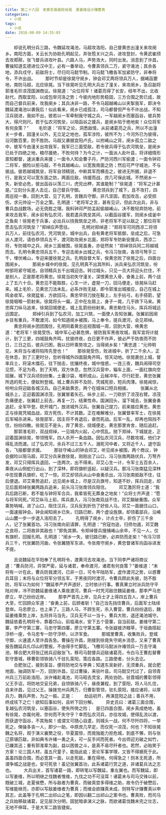 ```yaml
---
title: 第二十六回　老黄忠奋威败徐晃　勇姜维设计赚曹真
categories:
  - 小说
tags:
  - 小说
date: 2016-08-09 14:35:03
---
```

　　却说孔明分兵三路，令魏延攻渑池，马超攻洛阳，自己督黄忠出潼关来攻阌乡。南阳方面，关云长为协助孔明起见，井张苞关兴之兵，进攻登封，令黄武崔颀去攻郏鄏，张飞督兵进攻叶县。六路人马，声势浩大，同时出发。消息到了许昌，曹操知道玄德进位汉中王，必有一番举动，令曹真领兵二万，紧守渑池；其余各地，添兵戍守，前敌将士，尽归司马懿节制。司马懿飞檄各军加紧防守，非奉将令，不许出战。<!-- more -->
　　那时节却是徐晃守阌乡，钟会邓艾两将领兵万人，据崤函要地，南防马超，北应徐晃。当下徐晃听见孔明大兵出了潼关，来攻阌乡，急召副将郭淮毛玠凉茂国渊商议。徐晃道：“众位将军！诸葛亮得了长安，经年不出，北收赵代，西取宜阳，以成包举河洛之势；今彼内地形势稳固，三方合围之势已成，故而自己督兵前来，攻我阌乡；其兵决非一路，不令马超越崤山以夹掣我军，即决令魏延渡渑池以袭我后！似此看来，阌乡已成孤注，司马都督但严令不许出战，不知汉兵锐进，我如不出，彼若以一军牵制我守城之兵，一军越阌乡而塞函谷，彼兵势大，得尺则尺。若于弘农河筑垒，以阻函谷之援兵，是阌乡陷于绝地矣！众位将军有何良策？”
　　毛玠道：“将军之论，洞悉敌情，从前诸葛亮之兵，所以不出潼关一步者，因潼关以外，无立足之地也，孤军涉险，彼所不为；今河外已为彼得，沿河数百里，防不胜防。马超又袭据宜阳卢氏，以拊崤山之背，阌乡孤立二敌之中，彼军今由潼关出攻我军，我军已三面受敌，若令彼兵得于弘农河筑垒，是阌乡已处于四绝之地，粮尽援绝，不败何待？为今之计，一面派人赴叶县，将详细情形禀知都督，速派重兵来援；一面令人知会曹子丹，严防河西川军偷渡；一面令钟邓二将军，据险以拒马超，不令其越崤山，以宽我南面之防；然后可严守城池，不与彼战。彼若越城筑垒，将军自领精锐，中断其军而横击之，彼进无所据，非退不行，是我又可以宽东面之防，两面应敌，待援而战，庶几可保此城。不然阌乡一失，新安必危，彼出函谷以荡三川，虎兕出柙，其谁能制？”徐晃道：“将军之计甚是。”立刻分头差人去讫，自己督兵守御。
　　黄忠领兵到了城下，且不攻打，四周巡视一番，回到大营，见了孔明，言魏兵守御，非凡坚固，若加攻击，必受损伤，求元帅设一万全之策。孔明道：“老将军之言，甚有见识，但此次出兵，非与曹兵血战数场，必无侥胜之理。我料钟邓严防孟起偷越崤山，决不敢轻弃防地，前来攻击我军，阌乡前有弘农河，我若遣兵筑垒其间，以截函谷援军，则阌乡成釜中之鱼矣！徐晃老于兵事，必出兵以挠我筑垒之师，非老将军不足以敌之；那位将军愿去弘农河筑垒？”郑绰应声愿往。
　　孔明对郑绰道：“郑将军可同西凉二将领兵万人，前往弘农河，凭河筑垒，城中出兵，自有黄老将军抵御，垒成之后，可急派人渡河，请伯恭领兵五千，渡河助攻阌乡北面，郑将军专防新安援兵，西凉二将，专防城中之兵，阌乡三面被围，徐晃虽勇，亦徒然矣！”郑绰领兵同二将越城而去。孔明令黄忠领兵五千，专迎击阌乡出城之兵，令冯习张南，各领弓弩手三千，埋伏崤山，专迎来援徐晃之兵。孔明自督大军，俟黄忠败了徐晃之后，四面台围阌乡。
　　那阌乡城中的徐晃，见孔明真不出其所料，派兵来弘农河筑垒，吩咐部将紧守城池，自领精兵五千出城迎击。转过城头，只见一员大将迎头拦住，不是别人，正是那老将黄忠。徐晃当初失守潼关，深恨黄忠入骨，奋勇上前，两个战上了五六十合。黄忠见不能取胜，心生一计，虚晃一刀，回马便走，徐晃纵马赶来。城上毛玠，见黄忠刀法未乱，必系诈败无疑，即令郭淮出城接应，自己在城上鸣金收军。徐晃猛省，方欲回马，黄忠早将刀放在鞍上，左手拈弓，右手搭箭，望徐晃咽喉一箭射来。徐晃将头一偏，正中在左肩上，身子一晃，几乎跌下马来。黄忠挥刀纵马追来，徐晃回城便走，城上乱箭纷纷射来。黄忠勒住马头，挥兵将城远远围定。
　　郑绰引兵到了弘农河，加工兴筑，一面使人告知张翼。张翼前因阌乡驻有重兵，不敢渡河，如今知道阌乡被围，马上奉令，提兵渡河，会见郑绰。
　　黄忠将阌乡团团围住，孔明同着黄忠巡视围城一周，回到大营，唤黄忠道：“老将军！徐晃受伤，城中军心必甚危惧，彼防我军黑夜攻城，我军宜将计就计，到了三更，四城鼓角齐鸣，扰彼终夜，白日更不作声，彼必严于防夜而不防日，三日之后，彼兵已困，我以日旰乘势攻之，当得阌乡矣！”黄忠道：“元帅明见，末将当与诸将陷阵先登也！”
　　那徐晃受伤，败进城中，折了二千余人，正在休息，到了三更时分，忽听得城外四面鼓角齐鸣，惊天动地。徐晃裹创上城，督率兵士，将滚木擂石，往下抛击，扰攘终夜，城中惶惑，一连三夜，魏兵闹得司空见惯，不足为奇。到了天明，双方休息，忽然汉兵营中，辎车上面，一面红旗向空招展，城下汉兵顷刻纷集，土囊沙袋，堆积成山，云梯冲车，尽行赶至，黄忠张翼所选的死士，便蚁附登城。城上曹兵猝不及防，凭城死拒，短兵肉薄。徐晃闻惊，吩咐众将迎敌各城汉兵。自己来敌黄忠，两个在城垛口短兵相接。
　　张翼从北城杀上，正迎着国渊凉茂，张翼冒着矢石，纵步上前，一刀砍折了凉茂右臂。凉茂负痛便走，张翼赶上前去，再复一刀，结果性命。国渊回头，溜下城去，张翼奋勇追赶，全军毕登。砍开城门，放进城外汉兵。张翼自己提刀，前来接应黄忠。黄忠正与徐晃凭城血战，双方死伤，不计其数。正在难解难分，张翼督率军士，在徐晃后军喊杀进来。徐晃部军，因主将不肯退后，奋而死战。后军一乱，却再也阻挡不住，纷纷四散。徐晃见不是头，弃了黄忠，绕城便走。黄忠那里肯舍，随后追赶。
　　那郭淮毛玠，双战郑绰，一见城内火起，心中慌乱。抛下郑绰，下城就走，正迎着国渊徐晃，带领残军。四人杀开一条血路。因弘农河汉兵，尽数攻城，他们才得乱流而渡。过了弘农河，余兵不过三五千人，溺死河中者，又将近千人，退守函各，飞报都督求援。
　　那驻守崤山的钟会邓艾，听见阌乡被围，两个商议，钟会据险以阻马超，邓艾分兵来救徐晃，刚刚出了山口，冯习张南两路伏兵，万弩齐发，邓艾只得挥兵退回，一连两次，出不得来。邓艾心生一计，令军士五百余人，乘夜从山侧蛇行出山，到了深林，即将旗帜竖起，以疑汉兵。那冯习张南猛见深林中忽现曹兵旗帜，吃了一惊。邓艾却领兵从山中奋勇杀出，冯习张南抵敌不住，往后便退。邓艾乘势追赶，远见阌乡城上，尽是汉兵旗号，知道不妙，挥兵回走，却见后面郑绰张翼两路兵追来，前头冯习张南领兵阻住。
　　邓艾激厉将士道：“我兵后路已断，若不能与钟将军合兵，我辈皆死无葬身之地矣！”众将士齐声道：“愿与将军同死。”邓艾纵马上前，挥兵直入，冯习张南双战不住，邓艾踹破重围，众军乘势呐喊，进了山口，阻住汉兵，汉兵反到折伤了好些人马。邓艾一面据住山口，一面速报钟会。钟会闻知阌乡已失，归路已断，两个虚设旌旗，却领着部兵，沿崤山山麓一步一步退入洛阳去了。
　　孔明得了阌乡，计点士卒，折伤了三千余人，记了张翼首功。冯习张南向前请罪，孔明道：“穷寇勿追，归师勿遏，邓艾魏之良将，二将故非其敌也！”即免其罪。令郑绰督兵搜捕崤山余卒，不见一人，仅有旗帜，回报孔明。孔明道：“阌乡一失，彼归路已断，必弃防而走矣！”令冯习领兵三千，代张翼防河曲，令张翼随军东进，令张南守阌乡，黄忠督诸军向函谷进发不提。

　　且说魏延在平阳奉了孔明将令，渡黄河去攻渑池，当下同李严诸将商议道：“曹兵防河，异常严密，延与诸君，奉命渡河，诸君有何良策？”姜维道：“末将有一计在此，曹兵防我渡河，已非一日，可令平陆防军，虚作渡河之势，以惑曹兵耳目；末将与众位将军分领五军，于黑夜同时渡河，令曹兵顾此失彼，防不胜防，将军以为如何？”魏延李严齐声道好，立时依计行事。曹真果立时派兵防守平陆对岸，冷不防魏延姜维诸人乘夜渡河，曹兵一时凭河敌住魏延姜维，那李严马忠廖立，早己纷纷近岸。
　　那李严首先上岸，见兵士才上得四五百人，岸上曹兵大至，忙回顾众军道：“奋勇上前，后顾者斩！”自己当先挡住曹兵，后面军士陆续登岸。马忠廖立，也上来了。三路人马，不顾生死，杀入曹营，曹兵纷纷退后，魏延姜维乘势上岸，五将并马当先，汉兵无不以一当十。曹兵大败，退还渑池城守。魏延依着孔明将令，靠着邙山，前临渑水，安下五个营寨，自当前敌。姜维守第二寨，李严守第三寨，马忠守第四寨，廖立守第五寨。令张嶷接济粮草，于垣曲搭起浮桥一座，令马忠专一防守浮桥，以济军食。
　　那城里曹真，收集败兵，登城守御，火速遣人至许昌告急。曹操在许昌，刚接到徐晃失守阌乡消息，又来了曹真报告魏延兵扎邙山的警报，不由得手忙脚乱，飞檄司马懿派许褚领兵一万去守渑池，移合肥大将张辽统兵迎敌张飞，移司马懿督兵迎敌诸葛亮，令白马王曹彪替曹彰守晋城，移曹彰领铁骑八千驻扎荥阳，策应各路。三路使者，分头去讫。
　　合肥张辽，接到圣旨，便将防地交与李典；知道东吴新好，无须重兵，就合肥地面，抽调防军一万，回到许昌，见过曹操，来驻叶县。司马懿交代过了，自领青州兵三万前赴洛阳，派许褚赴渑池，司马昭去灵宝，两处协防。驻晋城的曹彰领得父王手诏，将防地交妥兄弟，自领铁骑八千，昼夜兼程，到了荥阳，将人马扎住，自来许昌，见过父王。操拨兖州兵两万，归曹彰管领，驻扎荥阳，接应诸将，以厚兵力，魏兵声势，为之一振。正是：
　　劫运初开，再演昆阳之战；善兵不用，终成垓下之亡！欲知后事如何，且听下回分解。
　　异史氏曰：诸葛三面合围，复越弘农河筑垒，以塞函谷，使失所倚之险；　是已四面合围，阌乡真成绝地，虽有徐晃，亦属何用，奈何而不失守乎？幸而弘农河兵，亦往攻城，使得乱流以渡，而获退守函谷，不其殆矣！或谓文可随心自遣，则城头一战，何不尽歼四将，一举死之，俾操多丧一人，即少一助，中原庶几早定，而仅死一凉茂，何也？不知徐晃魏之名将，观于演义襄樊之役，华夏震惊，而晃独能力拒危城，到底不懈，则与张辽原堪匹敌，非如典韦许褚一勇之夫，可一反手间而死者。今出师迎刃破之如竹，已嫌其迅；重有郭淮辈为副，益以困兽之斗，是真不易尽歼者也。若然，必贻笑于方家！论三国人材，虽五尺童子，能指此疵；至论军事学理，又皆不得据死于此。盖虽四面合围，而必宽其一面，以走死敌，重在得地，何得急之！则本无死道，所谓争城之战是也，安可死欤！虽记张翼首功，此系诸葛行赏之道，非诸葛兵法之志也。
　　大兵出关，首写诸葛一路，即转笔以写魏延，重左翼也。而写魏延，即以写姜维，所以明继之伐魏者惟维，九伐之功不可没耳！诸葛未与司马交锋以前，既破三城，走夏侯懋，所与敌者为曹真，而破真尝多得维之助，故令仍于破懋后，写维能继亮，亦即以写敌姜维者为曹真；而维会欲赚真未成，则特写计赚曹真以申其志，此盖等于孔明二出祁山之笔，即因以翻二出祁山之案书也。曹真败，而司马之兵始移敌诸葛，足见层次分明，固犹暗承演义之脉，而欲诸葛伐魏未完之壮志，无地不伸耳，于是大军二路皆捷矣。